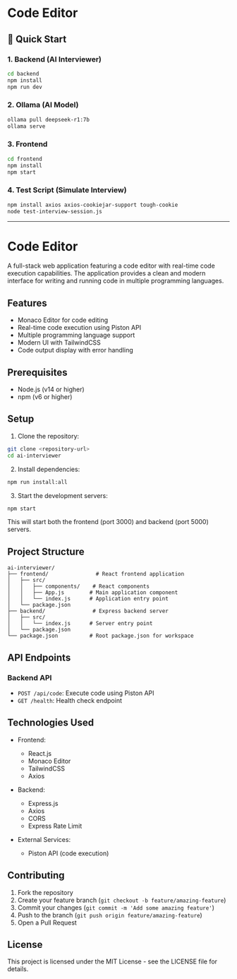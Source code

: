 # Code Editor

## 🚀 Quick Start

### 1. Backend (AI Interviewer)
```bash
cd backend
npm install
npm run dev
```

### 2. Ollama (AI Model)
```bash
ollama pull deepseek-r1:7b
ollama serve
```

### 3. Frontend
```bash
cd frontend
npm install
npm start
```

### 4. Test Script (Simulate Interview)
```bash
npm install axios axios-cookiejar-support tough-cookie
node test-interview-session.js
```

---

# Code Editor

A full-stack web application featuring a code editor with real-time code execution capabilities. The application provides a clean and modern interface for writing and running code in multiple programming languages.

## Features

- Monaco Editor for code editing
- Real-time code execution using Piston API
- Multiple programming language support
- Modern UI with TailwindCSS
- Code output display with error handling

## Prerequisites

- Node.js (v14 or higher)
- npm (v6 or higher)

## Setup

1. Clone the repository:
```bash
git clone <repository-url>
cd ai-interviewer
```

2. Install dependencies:
```bash
npm run install:all
```

3. Start the development servers:
```bash
npm start
```

This will start both the frontend (port 3000) and backend (port 5000) servers.

## Project Structure

```
ai-interviewer/
├── frontend/               # React frontend application
│   ├── src/
│   │   ├── components/    # React components
│   │   ├── App.js        # Main application component
│   │   └── index.js      # Application entry point
│   └── package.json
├── backend/               # Express backend server
│   ├── src/
│   │   └── index.js      # Server entry point
│   └── package.json
└── package.json          # Root package.json for workspace
```

## API Endpoints

### Backend API

- `POST /api/code`: Execute code using Piston API
- `GET /health`: Health check endpoint

## Technologies Used

- Frontend:
  - React.js
  - Monaco Editor
  - TailwindCSS
  - Axios

- Backend:
  - Express.js
  - Axios
  - CORS
  - Express Rate Limit

- External Services:
  - Piston API (code execution)

## Contributing

1. Fork the repository
2. Create your feature branch (`git checkout -b feature/amazing-feature`)
3. Commit your changes (`git commit -m 'Add some amazing feature'`)
4. Push to the branch (`git push origin feature/amazing-feature`)
5. Open a Pull Request

## License

This project is licensed under the MIT License - see the LICENSE file for details.

 